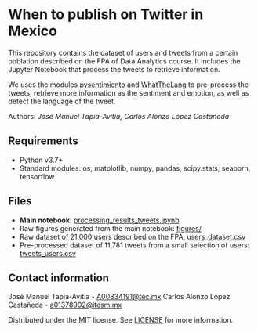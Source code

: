 # When to publish on Twitter in Mexico

This repository contains the dataset of users and tweets from a certain poblation described on the FPA of Data Analytics course. It includes the Jupyter Notebook that process the tweets to retrieve information.

We uses the modules [pysentimiento](https://pypi.org/project/pysentimiento/) and [WhatTheLang](https://pypi.org/project/whatthelang/) to pre-process the tweets, retrieve more information as the sentiment and emotion, as well as detect the language of the tweet.

Authors: _José Manuel Tapia-Avitia, Carlos Alonzo López Castañeda_

## Requirements

- Python v3.7+
- Standard modules: os, matplotlib, numpy, pandas, scipy.stats, seaborn, tensorflow

## Files

- **Main notebook**: [processing_results_tweets.ipynb](./processing_results_tweets.ipynb)
- Raw figures generated from the main notebook: [figures/](./figures/)
- Raw dataset of 21,000 users described on the FPA: [users_dataset.csv](./datasets/users_dataset.csv)
- Pre-processed dataset of 11,781 tweets from a small selection of users: [tweets_users.csv](./datasets/tweets_users.csv)

## Contact information

José Manuel Tapia-Avitia - [A00834191@tec.mx](mailto:A00834191@tec.mx)
Carlos Alonzo López Castañeda - [a01378902@itesm.mx](mailto:a01378902@itesm.mx)

Distributed under the MIT license. See [LICENSE](./LICENSE) for more information.
